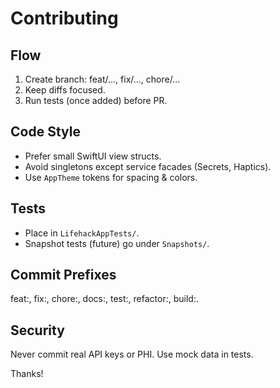 # Contributing

## Flow
1. Create branch: feat/..., fix/..., chore/...
2. Keep diffs focused.
3. Run tests (once added) before PR.

## Code Style
- Prefer small SwiftUI view structs.
- Avoid singletons except service facades (Secrets, Haptics).
- Use `AppTheme` tokens for spacing & colors.

## Tests
- Place in `LifehackAppTests/`.
- Snapshot tests (future) go under `Snapshots/`.

## Commit Prefixes
feat:, fix:, chore:, docs:, test:, refactor:, build:.

## Security
Never commit real API keys or PHI. Use mock data in tests.

Thanks!
